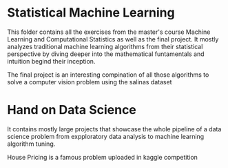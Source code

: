 # Statistical Machine Learning
This folder contains all the exercises from the master's course Machine Learning and Computational Statistics as well as the final project.
It mostly analyzes traditional machine learning algorithms from their statistical perspective by diving deeper into the mathematical 
funtamentals and intuition begind their inception.

The final project is an interesting compination of all those algorithms to solve a computer vision problem using the salinas dataset

# Hand on Data Science
It contains mostly large projects that showcase the whole pipeline of a data science problem from expploratory data analysis to 
machine learning algorithm tuning.

House Pricing is a famous problem uploaded in kaggle competition
